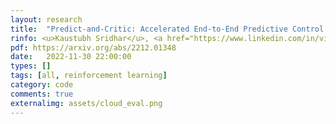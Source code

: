 ```yaml
---
layout: research
title:  "Predict-and-Critic: Accelerated End-to-End Predictive Control for Cloud Computing through Reinforcement Learning."
rinfo: <u>Kaustubh Sridhar</u>, <a href="https://www.linkedin.com/in/vikramanksingh/">Vikramank Singh</a>, <a href="https://sites.google.com/site/muralibalki">Murali Narayanaswamy</a>, <a href="https://abishek90.github.io/">Abishek Sankararaman</a>. <ul><li>In Preparation for the ICLR 2024.</li></ul>
pdf: https://arxiv.org/abs/2212.01348
date:   2022-11-30 22:00:00
types: []
tags: [all, reinforcement learning]
category: code
comments: true
externalimg: assets/cloud_eval.png
---
```

